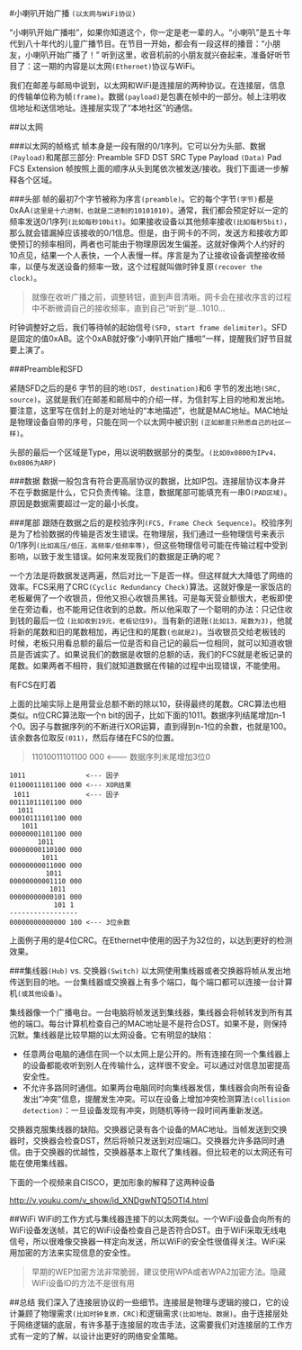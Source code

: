 #小喇叭开始广播 `(以太网与WiFi协议)`

“小喇叭开始广播啦”，如果你知道这个，你一定是老一辈的人。“小喇叭”是五十年代到八十年代的儿童广播节目。在节目一开始，都会有一段这样的播音：“小朋友，小喇叭开始广播了！”
听到这里，收音机前的小朋友就兴奋起来，准备好听节目了：这一期的内容是以太网`(Ethernet)`协议与WiFi。

我们在邮差与邮局中说到，以太网和WiFi是连接层的两种协议。在连接层，信息的传输单位称为帧`(frame)`。数据`(payload)`是包裹在帧中的一部分。帧上注明收信地址和送信地址。连接层实现了“本地社区”的通信。

##以太网

###以太网的帧格式
帧本身是一段有限的0/1序列。它可以分为头部、数据`(Payload)`和尾部三部分:
Preamble	SFD	DST	SRC	Type	Payload `(Data)`	Pad	FCS	Extension
帧按照上面的顺序从头到尾依次被发送/接收。我们下面进一步解释各个区域。

###头部
帧的最初7个字节被称为序言`(preamble)`。它的每个字节`(字节)`都是0xAA`(这里是十六进制，也就是二进制的10101010)`。通常，我们都会预定好以一定的频率发送0/1序列`(比如每秒10bit)`。如果接收设备以其他频率接收`(比如每秒5bit)`，那么就会错漏掉应该接收的0/1信息。但是，由于网卡的不同，发送方和接收方即使预订的频率相同，两者也可能由于物理原因发生偏差。这就好像两个人约好的10点见，结果一个人表快，一个人表慢一样。序言是为了让接收设备调整接收频率，以便与发送设备的频率一致，这个过程就叫做时钟复原`(recover the clock)`。

>就像在收听广播之前，调整转钮，直到声音清晰。网卡会在接收序言的过程中不断微调自己的接收频率，直到自己“听到”是...1010...

时钟调整好之后，我们等待帧的起始信号`(SFD, start frame delimiter)`。SFD是固定的值0xAB。这个0xAB就好像“小喇叭开始广播啦”一样，提醒我们好节目就要上演了。

###Preamble和SFD

紧随SFD之后的是6 字节的目的地`(DST, destination)`和6 字节的发出地`(SRC, source)`。这就是我们在邮差和邮局中的介绍一样，为信封写上目的地和发出地。要注意，这里写在信封上的是对地址的“本地描述”，也就是MAC地址。MAC地址是物理设备自带的序号，只能在同一个以太网中被识别 `(正如邮差只熟悉自己的社区一样)`。

头部的最后一个区域是Type，用以说明数据部分的类型。`(比如0x0800为IPv4，0x0806为ARP)`

###数据
数据一般包含有符合更高层协议的数据，比如IP包。连接层协议本身并不在乎数据是什么，它只负责传输。注意，数据尾部可能填充有一串0`(PAD区域)`。原因是数据需要超过一定的最小长度。

###尾部
跟随在数据之后的是校验序列`(FCS, Frame Check Sequence)`。校验序列是为了检验数据的传输是否发生错误。在物理层，我们通过一些物理信号来表示0/1序列`(比如高压/低压，高频率/低频率等)`，但这些物理信号可能在传输过程中受到影响，以致于发生错误。如何来发现我们的数据是正确的呢？

一个方法是将数据发送两遍，然后对比一下是否一样。但这样就大大降低了网络的效率。FCS采用了CRC`(Cyclic Redundancy Check)`算法。这就好像是一家饭店的老板雇佣了一个收银员，但他又担心收银员黑钱。可是每天营业额很大，老板即使坐在旁边看，也不能用记住收到的总数。所以他采取了一个聪明的办法：只记住收到钱的最后一位 `(比如收到19元，老板记住9)`。当有新的进账`(比如13，尾数为3)`，他就将新的尾数和旧的尾数相加，再记住和的尾数`(也就是2)`。当收银员交给老板钱的时候，老板只用看总额的最后一位是否和自己记的最后一位相同，就可以知道收银员是否诚实了。如果说我们的数据是收银的总额的话，我们的FCS就是老板记录的尾数。如果两者不相符，我们就知道数据在传输的过程中出现错误，不能使用。

<img>有FCS在盯着</img>

上面的比喻实际上是用营业总额不断的除以10，获得最终的尾数。CRC算法也相类似。n位CRC算法取一个n bit的因子，比如下面的1011。数据序列结尾增加n-1个0。因子与数据序列的不断进行XOR运算，直到得到n-1位的余数，也就是100。该余数各位取反`(011)`，然后存储在FCS的位置。


>11010011101100 000 <--- 数据序列末尾增加3位0

    1011               <--- 因子
    01100011101100 000 <--- XOR结果
     1011              <--- 因子
    00111011101100 000
      1011
    00010111101100 000
       1011
    00000001101100 000
           1011
    00000000110100 000
            1011
    00000000011000 000
             1011
    00000000001110 000
              1011
    00000000000101 000 
               101 1
    -----------------
    00000000000000 100 <--- 3位余数

上面例子用的是4位CRC。在Ethernet中使用的因子为32位的，以达到更好的检测效果。

###集线器`(Hub)` vs. 交换器`(Switch)`
以太网使用集线器或者交换器将帧从发出地传送到目的地。一台集线器或交换器上有多个端口，每个端口都可以连接一台计算机`(或其他设备)`。

集线器像一个广播电台。一台电脑将帧发送到集线器，集线器会将帧转发到所有其他的端口。每台计算机检查自己的MAC地址是不是符合DST。如果不是，则保持沉默。集线器是比较早期的以太网设备。它有明显的缺陷：

* 任意两台电脑的通信在同一个以太网上是公开的。所有连接在同一个集线器上的设备都能收听到别人在传输什么，这样很不安全。可以通过对信息加密提高安全性。
* 不允许多路同时通信。如果两台电脑同时向集线器发信，集线器会向所有设备发出“冲突”信息，提醒发生冲突。可以在设备上增加冲突检测算法`(collision detection)`：一旦设备发现有冲突，则随机等待一段时间再重新发送。

交换器克服集线器的缺陷。交换器记录有各个设备的MAC地址。当帧发送到交换器时，交换器会检查DST，然后将帧只发送到对应端口。交换器允许多路同时通信。由于交换器的优越性，交换器基本上取代了集线器。但比较老的以太网还有可能在使用集线器。


下面的一个视频来自CISCO，更加形象的解释了这两种设备

http://v.youku.com/v_show/id_XNDgwNTQ5OTI4.html

##WiFi
WiFi的工作方式与集线器连接下的以太网类似。一个WiFi设备会向所有的WiFi设备发送帧，其它的WiFi设备检查自己是否符合DST。由于WiFi采取无线电信号，所以很难像交换器一样定向发送，所以WiFi的安全性很值得关注。WiFi采用加密的方法来实现信息的安全性。

> 早期的WEP加密方法非常脆弱，建议使用WPA或者WPA2加密方法。隐藏WiFi设备ID的方法不是很有用

##总结
我们深入了连接层协议的一些细节。连接层是物理与逻辑的接口，它的设计兼顾了物理需求`(比如时钟复原，CRC)`和逻辑需求`(比如地址、数据)`。由于连接层处于网络逻辑的底层，有许多基于连接层的攻击手法，这需要我们对连接层的工作方式有一定的了解，以设计出更好的网络安全策略。
